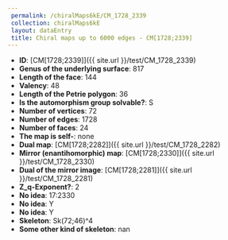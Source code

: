 ```yaml
--- 
 permalink: /chiralMaps6kE/CM_1728_2339 
 collection: chiralMaps6kE
 layout: dataEntry
 title: Chiral maps up to 6000 edges - CM[1728;2339]
---
```


- **ID**: [CM[1728;2339]]({{ site.url }}/test/CM_1728_2339)
- **Genus of the underlying surface**: 817
- **Length of the face**: 144
- **Valency**: 48
- **Length of the Petrie polygon**: 36
- **Is the automorphism group solvable?**: S
- **Number of vertices**: 72
- **Number of edges**: 1728
- **Number of faces**: 24
- **The map is self-**: none
- **Dual map**: [CM[1728;2282]]({{ site.url }}/test/CM_1728_2282)
- **Mirror (enantihomorphic) map**: [CM[1728;2330]]({{ site.url }}/test/CM_1728_2330)
- **Dual of the mirror image**: [CM[1728;2281]]({{ site.url }}/test/CM_1728_2281)
- **Z_q-Exponent?**: 2
- **No idea**:  17:2330
- **No idea**: Y
- **No idea**: Y
- **Skeleton**: Sk(72;46)^4
- **Some other kind of skeleton**: nan
